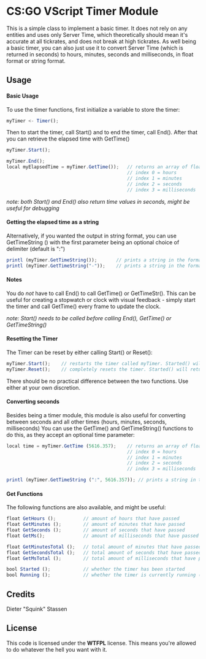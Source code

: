 # CS:GO VScript Timer Module
This is a simple class to implement a basic timer. It does not rely on any entities and uses only Server Time, which theoretically should mean it's accurate at all tickrates, and does not break at high tickrates.
As well being a basic timer, you can also just use it to convert Server Time (which is returned in seconds) to hours, minutes, seconds and milliseconds, in float format or string format.

## Usage
#### Basic Usage
To use the timer functions, first initialize a variable to store the timer:

```javascript
myTimer <- Timer();
```

Then to start the timer, call Start() and to end the timer, call End(). After that you can retrieve the elapsed time with GetTime()

```javascript
myTimer.Start();
```
```javascript
myTimer.End();
local myElapsedTime = myTimer.GetTime());	// returns an array of float values
											// index 0 = hours
											// index 1 = minutes
											// index 2 = seconds
											// index 3 = milliseconds
```
*note: both Start() and End() also return time values in seconds, might be useful for debugging*
#### Getting the elapsed time as a string
Alternatively, if you wanted the output in string format, you can use GetTimeString () with the first parameter being an optional choice of delimiter (default is ":")
```javascript
printl (myTimer.GetTimeString());		// prints a string in the format "(h)h:mm:ss:msmsms"
printl (myTimer.GetTimeString("-"));	// prints a string in the format "(h)h-mm-ss-msmsms"
```
#### Notes
You do *not* have to call End() to call GetTime() or GetTimeStr(). This can be useful for creating a stopwatch or clock with visual feedback - simply start the timer and call GetTime() every frame to update the clock.

*note: Start() needs to be called before calling End(), GetTime() or GetTimeString()*
#### Resetting the Timer
The Timer can be reset by either calling Start() or Reset():
```javascript
myTimer.Start();	// restarts the timer called myTimer. Started() will return true.
myTimer.Reset();	// completely resets the timer. Started() will return false.
```
There should be no practical difference between the two functions. Use either at your own discretion.
#### Converting seconds
Besides being a timer module, this module is also useful for converting between seconds and all other times (hours, minutes, seconds, milliseconds)
You can use the GetTime() and GetTimeString() functions to do this, as they accept an optional time parameter:
```javascript
local time = myTimer.GetTime (5616.357);	// returns an array of float values
											// index 0 = hours
											// index 1 = minutes
											// index 2 = seconds
											// index 3 = milliseconds
```
```javascript
printl (myTimer.GetTimeString (":", 5616.357)); // prints a string in the format "(h)h:mm:ss:msmsms"
```
#### Get Functions
The following functions are also available, and might be useful:
```javascript
float GetHours ();			// amount of hours that have passed
float GetMinutes ();		// amount of minutes that have passed
float GetSeconds ();		// amount of seconds that have passed
float GetMs();				// amount of milliseconds that have passed

float GetMinutesTotal ();	// total amount of minutes that have passed
float GetSecondsTotal ();	// total amount of seconds that have passed
float GetMsTotal ();		// total amount of milliseconds that have passed

bool Started ();			// whether the timer has been started
bool Running ();			// whether the timer is currently running (has not been ended with End() or Reset()
```

## Credits
Dieter "Squink" Stassen
## License
This code is licensed under the  **WTFPL** license. This means you're allowed to do whatever the hell you want with it.
